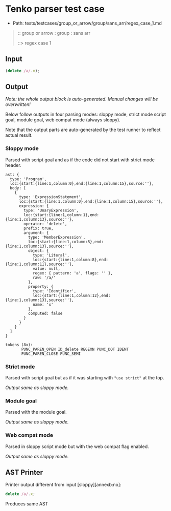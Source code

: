 # Tenko parser test case

- Path: tests/testcases/group_or_arrow/group/sans_arr/regex_case_1.md

> :: group or arrow : group : sans arr
>
> ::> regex case 1

## Input

`````js
(delete /a/.x);
`````

## Output

_Note: the whole output block is auto-generated. Manual changes will be overwritten!_

Below follow outputs in four parsing modes: sloppy mode, strict mode script goal, module goal, web compat mode (always sloppy).

Note that the output parts are auto-generated by the test runner to reflect actual result.

### Sloppy mode

Parsed with script goal and as if the code did not start with strict mode header.

`````
ast: {
  type: 'Program',
  loc:{start:{line:1,column:0},end:{line:1,column:15},source:''},
  body: [
    {
      type: 'ExpressionStatement',
      loc:{start:{line:1,column:0},end:{line:1,column:15},source:''},
      expression: {
        type: 'UnaryExpression',
        loc:{start:{line:1,column:1},end:{line:1,column:13},source:''},
        operator: 'delete',
        prefix: true,
        argument: {
          type: 'MemberExpression',
          loc:{start:{line:1,column:8},end:{line:1,column:13},source:''},
          object: {
            type: 'Literal',
            loc:{start:{line:1,column:8},end:{line:1,column:11},source:''},
            value: null,
            regex: { pattern: 'a', flags: '' },
            raw: '/a/'
          },
          property: {
            type: 'Identifier',
            loc:{start:{line:1,column:12},end:{line:1,column:13},source:''},
            name: 'x'
          },
          computed: false
        }
      }
    }
  ]
}

tokens (8x):
       PUNC_PAREN_OPEN ID_delete REGEXN PUNC_DOT IDENT
       PUNC_PAREN_CLOSE PUNC_SEMI
`````

### Strict mode

Parsed with script goal but as if it was starting with `"use strict"` at the top.

_Output same as sloppy mode._

### Module goal

Parsed with the module goal.

_Output same as sloppy mode._

### Web compat mode

Parsed in sloppy script mode but with the web compat flag enabled.

_Output same as sloppy mode._

## AST Printer

Printer output different from input [sloppy][annexb:no]:

````js
delete /a/.x;
````

Produces same AST
